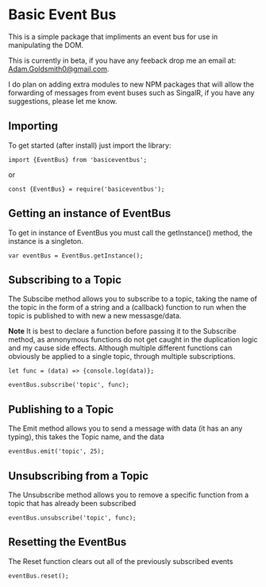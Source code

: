 # Basic Event Bus

This is a simple package that impliments an event bus for use in manipulating the DOM.

This is currently in beta, if you have any feeback drop me an email at: Adam.Goldsmith0@gmail.com.

I do plan on adding extra modules to new NPM packages that will allow the forwarding of messages from event buses such as SingalR, if you have any suggestions, please let me know.

## Importing

To get started (after install) just import the library:

```
import {EventBus} from 'basiceventbus';
```
or
```
const {EventBus} = require('basiceventbus');
```

## Getting an instance of EventBus

To get in instance of EventBus you must call the getInstance() method, the instance is a singleton.

```
var eventBus = EventBus.getInstance();
```

## Subscribing to a Topic

The Subscibe method allows you to subscribe to a topic, taking the name of the topic in the form of a string and a (callback) function to run when the topic is published to with new a new messasge/data.

**Note** It is best to declare a function before passing it to the Subscribe method, as annonymous functions do not get caught in the duplication logic and my cause side effects. Although multiple different functions can obviously be applied to a single topic, through multiple subscriptions.

```
let func = (data) => {console.log(data)};

eventBus.subscribe('topic', func);
```

## Publishing to a Topic

The Emit method allows you to send a message with data (it has an any typing), this takes the Topic name, and the data

```
eventBus.emit('topic', 25);
```

## Unsubscribing from a Topic

The Unsubscribe method allows you to remove a specific function from a topic that has already been subscribed

```
eventBus.unsubscribe('topic', func);
```

## Resetting the EventBus

The Reset function clears out all of the previously subscribed events

```
eventBus.reset();
```
